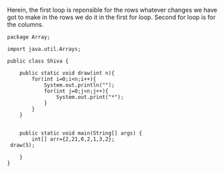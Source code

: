 
Herein, the first loop is reponsible for the rows whatever changes we have got to make in the rows we do it in the first for loop. 
Second for loop is for the columns.

```
package Array;

import java.util.Arrays;

public class Shiva {

    public static void draw(int n){
        for(int i=0;i<n;i++){
            System.out.println("");
            for(int j=0;j<n;j++){
                System.out.print("*");
            }
        }
    }


    public static void main(String[] args) {
        int[] arr={2,21,0,2,1,3,2};
 draw(5);

    }
}

```
